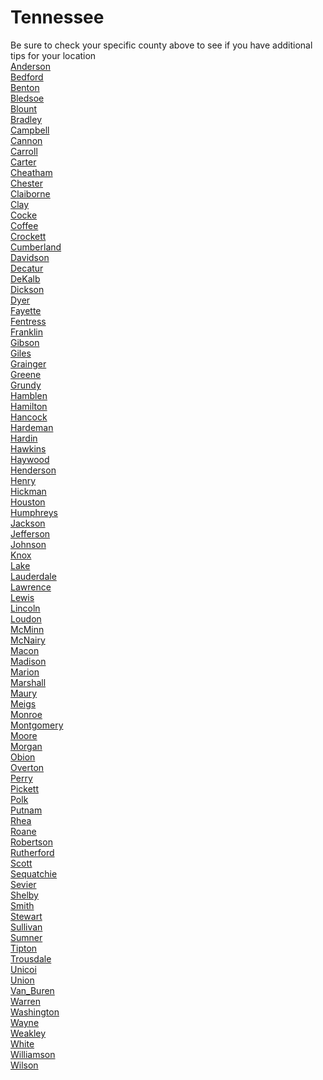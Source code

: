 # Tennessee
Be sure to check your specific county above to see if you have additional tips for your location\
[Anderson](Anderson.md)\
[Bedford](Bedford.md)\
[Benton](Benton.md)\
[Bledsoe](Bledsoe.md)\
[Blount](Blount.md)\
[Bradley](Bradley.md)\
[Campbell](Campbell.md)\
[Cannon](Cannon.md)\
[Carroll](Carroll.md)\
[Carter](Carter.md)\
[Cheatham](Cheatham.md)\
[Chester](Chester.md)\
[Claiborne](Claiborne.md)\
[Clay](Clay.md)\
[Cocke](Cocke.md)\
[Coffee](Coffee.md)\
[Crockett](Crockett.md)\
[Cumberland](Cumberland.md)\
[Davidson](Davidson.md)\
[Decatur](Decatur.md)\
[DeKalb](DeKalb.md)\
[Dickson](Dickson.md)\
[Dyer](Dyer.md)\
[Fayette](Fayette.md)\
[Fentress](Fentress.md)\
[Franklin](Franklin.md)\
[Gibson](Gibson.md)\
[Giles](Giles.md)\
[Grainger](Grainger.md)\
[Greene](Greene.md)\
[Grundy](Grundy.md)\
[Hamblen](Hamblen.md)\
[Hamilton](Hamilton.md)\
[Hancock](Hancock.md)\
[Hardeman](Hardeman.md)\
[Hardin](Hardin.md)\
[Hawkins](Hawkins.md)\
[Haywood](Haywood.md)\
[Henderson](Henderson.md)\
[Henry](Henry.md)\
[Hickman](Hickman.md)\
[Houston](Houston.md)\
[Humphreys](Humphreys.md)\
[Jackson](Jackson.md)\
[Jefferson](Jefferson.md)\
[Johnson](Johnson.md)\
[Knox](Knox.md)\
[Lake](Lake.md)\
[Lauderdale](Lauderdale.md)\
[Lawrence](Lawrence.md)\
[Lewis](Lewis.md)\
[Lincoln](Lincoln.md)\
[Loudon](Loudon.md)\
[McMinn](McMinn.md)\
[McNairy](McNairy.md)\
[Macon](Macon.md)\
[Madison](Madison.md)\
[Marion](Marion.md)\
[Marshall](Marshall.md)\
[Maury](Maury.md)\
[Meigs](Meigs.md)\
[Monroe](Monroe.md)\
[Montgomery](Montgomery.md)\
[Moore](Moore.md)\
[Morgan](Morgan.md)\
[Obion](Obion.md)\
[Overton](Overton.md)\
[Perry](Perry.md)\
[Pickett](Pickett.md)\
[Polk](Polk.md)\
[Putnam](Putnam.md)\
[Rhea](Rhea.md)\
[Roane](Roane.md)\
[Robertson](Robertson.md)\
[Rutherford](Rutherford.md)\
[Scott](Scott.md)\
[Sequatchie](Sequatchie.md)\
[Sevier](Sevier.md)\
[Shelby](Shelby.md)\
[Smith](Smith.md)\
[Stewart](Stewart.md)\
[Sullivan](Sullivan.md)\
[Sumner](Sumner.md)\
[Tipton](Tipton.md)\
[Trousdale](Trousdale.md)\
[Unicoi](Unicoi.md)\
[Union](Union.md)\
[Van_Buren](Van_Buren.md)\
[Warren](Warren.md)\
[Washington](Washington.md)\
[Wayne](Wayne.md)\
[Weakley](Weakley.md)\
[White](White.md)\
[Williamson](Williamson.md)\
[Wilson](Wilson.md)